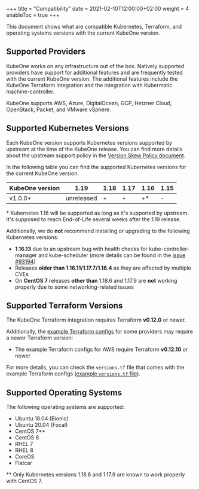 +++
title = "Compatibility"
date = 2021-02-10T12:00:00+02:00
weight = 4
enableToc = true
+++

This document shows what are compatible Kubernetes, Terraform, and operating
systems versions with the current KubeOne version.

## Supported Providers

KubeOne works on any infrastructure out of the box. Natively supported
providers have support for additional features and are frequently tested with
the current KubeOne version. The additional features include the KubeOne
Terraform integration and the integration with Kubermatic machine-controller.

KubeOne supports AWS, Azure, DigitalOcean, GCP, Hetzner Cloud,
OpenStack, Packet, and VMware vSphere.

## Supported Kubernetes Versions

Each KubeOne version supports Kubernetes versions supported by upstream at the
time of the KubeOne release. You can find more details about the upstream
support policy in the [Version Skew Policy document][upstream-supported-versions].

In the following table you can find the supported Kubernetes versions for the
current KubeOne version.


| KubeOne version | 1.19       | 1.18 | 1.17 | 1.16 | 1.15 |
| --------------- | ---------- | ---- | ---- | ---- | ---- |
| v1.0.0+         | unreleased | +    | +    | +*   | -    |

\* Kubernetes 1.16 will be supported as long as it's supported by upstream.
It's supposed to reach End-of-Life several weeks after the 1.19 release.

Additionally, we do **not** recommend installing or upgrading to the following
Kubernetes versions:

* **1.16.13** due to an upstream bug with health checks for
  kube-controller-manager and kube-scheduler (more details can be found in the
  [issue #93194][kubernetes-issue-93194])
* Releases **older than 1.16.11/1.17.7/1.18.4** as they are affected by
  multiple CVEs
* On **CentOS 7** releases **other than** 1.18.6 and 1.17.9 are **not**
  working properly due to some networking-related issues

## Supported Terraform Versions

The KubeOne Terraform integration requires Terraform **v0.12.0** or newer.

Additionally, the [example Terraform configs][terraform-configs] for some
providers may require a newer Terraform version:

* The example Terraform configs for AWS require Terraform **v0.12.10** or newer

For more details, you can check the `versions.tf` file that comes with the
example Terraform configs ([example `versions.tf` file][aws-versions-tf]).

## Supported Operating Systems

The following operating systems are supported:

* Ubuntu 18.04 (Bionic)
* Ubuntu 20.04 (Focal)
* CentOS 7**
* CentOS 8
* RHEL 7
* RHEL 8
* CoreOS
* Flatcar

\*\* Only Kubernetes versions 1.18.6 and 1.17.9 are known to work properly with
CentOS 7.

[upstream-supported-versions]: https://kubernetes.io/docs/setup/release/version-skew-policy/#supported-versions
[kubernetes-issue-93194]: https://github.com/kubernetes/kubernetes/issues/93194
[terraform-configs]: https://github.com/kubermatic/kubeone/tree/master/examples/terraform
[aws-versions-tf]: https://github.com/kubermatic/kubeone/blob/master/examples/terraform/aws/versions.tf
